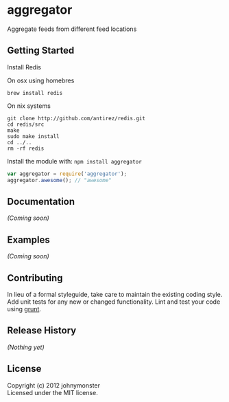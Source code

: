 # aggregator

Aggregate feeds from different feed locations

## Getting Started
Install Redis

On osx using homebres
```
brew install redis
```

On nix systems

```
git clone http://github.com/antirez/redis.git
cd redis/src
make
sudo make install
cd ../..
rm -rf redis
```

Install the module with: `npm install aggregator`

```javascript
var aggregator = require('aggregator');
aggregator.awesome(); // "awesome"
```

## Documentation
_(Coming soon)_

## Examples
_(Coming soon)_

## Contributing
In lieu of a formal styleguide, take care to maintain the existing coding style. Add unit tests for any new or changed functionality. Lint and test your code using [grunt](https://github.com/cowboy/grunt).

## Release History
_(Nothing yet)_

## License
Copyright (c) 2012 johnymonster  
Licensed under the MIT license.
